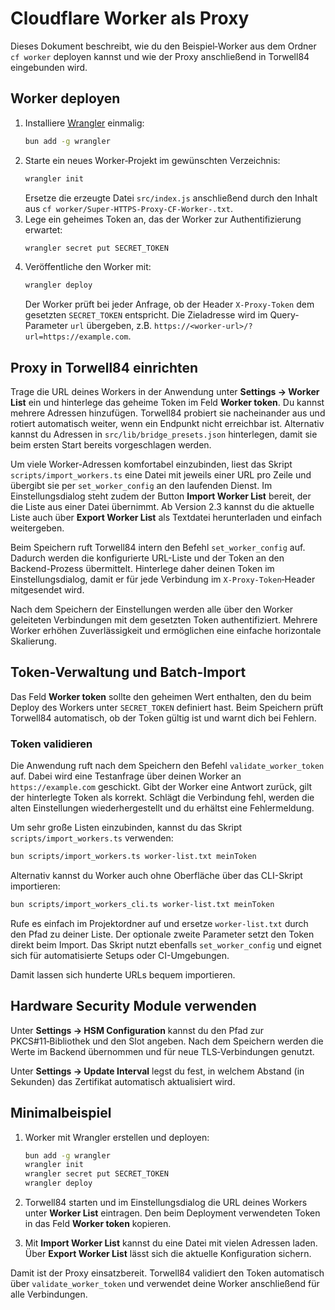 # Cloudflare Worker als Proxy

Dieses Dokument beschreibt, wie du den Beispiel‑Worker aus dem Ordner `cf worker` deployen kannst und wie der Proxy anschließend in Torwell84 eingebunden wird.

## Worker deployen

1. Installiere [Wrangler](https://developers.cloudflare.com/workers/wrangler/) einmalig:
   ```bash
   bun add -g wrangler
   ```
2. Starte ein neues Worker‑Projekt im gewünschten Verzeichnis:
   ```bash
   wrangler init
   ```
   Ersetze die erzeugte Datei `src/index.js` anschließend durch den Inhalt aus `cf worker/Super-HTTPS-Proxy-CF-Worker-.txt`.
3. Lege ein geheimes Token an, das der Worker zur Authentifizierung erwartet:
   ```bash
   wrangler secret put SECRET_TOKEN
   ```
4. Veröffentliche den Worker mit:
   ```bash
   wrangler deploy
   ```
   Der Worker prüft bei jeder Anfrage, ob der Header `X-Proxy-Token` dem gesetzten `SECRET_TOKEN` entspricht.
   Die Zieladresse wird im Query-Parameter `url`
   übergeben, z.B. `https://<worker-url>/?url=https://example.com`.

## Proxy in Torwell84 einrichten

Trage die URL deines Workers in der Anwendung unter **Settings → Worker List** ein und hinterlege das geheime Token im Feld **Worker token**. Du kannst mehrere Adressen hinzufügen. Torwell84 probiert sie nacheinander aus und rotiert automatisch weiter, wenn ein Endpunkt nicht erreichbar ist. Alternativ kannst du Adressen in `src/lib/bridge_presets.json` hinterlegen, damit sie beim ersten Start bereits vorgeschlagen werden.

Um viele Worker-Adressen komfortabel einzubinden, liest das Skript `scripts/import_workers.ts` eine Datei mit jeweils einer URL pro Zeile und übergibt sie per `set_worker_config` an den laufenden Dienst. Im Einstellungsdialog steht zudem der Button **Import Worker List** bereit, der die Liste aus einer Datei übernimmt.
Ab Version 2.3 kannst du die aktuelle Liste auch über **Export Worker List** als Textdatei herunterladen und einfach weitergeben.

Beim Speichern ruft Torwell84 intern den Befehl `set_worker_config` auf. Dadurch werden die konfigurierte URL-Liste und der Token an den Backend-Prozess übermittelt. Hinterlege daher deinen Token im Einstellungsdialog, damit er für jede Verbindung im `X-Proxy-Token`‑Header mitgesendet wird.

Nach dem Speichern der Einstellungen werden alle über den Worker geleiteten Verbindungen mit dem gesetzten Token authentifiziert. Mehrere Worker erhöhen Zuverlässigkeit und ermöglichen eine einfache horizontale Skalierung.

## Token-Verwaltung und Batch-Import

Das Feld **Worker token** sollte den geheimen Wert enthalten, den du beim Deploy des Workers unter `SECRET_TOKEN` definiert hast. Beim Speichern prüft Torwell84 automatisch, ob der Token gültig ist und warnt dich bei Fehlern.

### Token validieren

Die Anwendung ruft nach dem Speichern den Befehl `validate_worker_token` auf. Dabei
wird eine Testanfrage über deinen Worker an `https://example.com` geschickt. Gibt
der Worker eine Antwort zurück, gilt der hinterlegte Token als korrekt. Schlägt
die Verbindung fehl, werden die alten Einstellungen wiederhergestellt und du
erhältst eine Fehlermeldung.

Um sehr große Listen einzubinden, kannst du das Skript `scripts/import_workers.ts` verwenden:

```bash
bun scripts/import_workers.ts worker-list.txt meinToken
```

Alternativ kannst du Worker auch ohne Oberfläche über das CLI-Skript importieren:

```bash
bun scripts/import_workers_cli.ts worker-list.txt meinToken
```

Rufe es einfach im Projektordner auf und ersetze `worker-list.txt` durch den
Pfad zu deiner Liste. Der optionale zweite Parameter setzt den Token direkt
beim Import. Das Skript nutzt ebenfalls `set_worker_config` und eignet sich für
automatisierte Setups oder CI-Umgebungen.

Damit lassen sich hunderte URLs bequem importieren.

## Hardware Security Module verwenden

Unter **Settings → HSM Configuration** kannst du den Pfad zur PKCS#11‑Bibliothek und den Slot angeben. Nach dem Speichern werden die Werte im Backend übernommen und für neue TLS‑Verbindungen genutzt.

Unter **Settings → Update Interval** legst du fest, in welchem Abstand (in Sekunden) das Zertifikat automatisch aktualisiert wird.

## Minimalbeispiel

1. Worker mit Wrangler erstellen und deployen:

   ```bash
   bun add -g wrangler
   wrangler init
   wrangler secret put SECRET_TOKEN
   wrangler deploy
   ```

2. Torwell84 starten und im Einstellungsdialog die URL deines Workers unter
   **Worker List** eintragen. Den beim Deployment verwendeten Token in das Feld
   **Worker token** kopieren.

3. Mit **Import Worker List** kannst du eine Datei mit vielen Adressen laden.
   Über **Export Worker List** lässt sich die aktuelle Konfiguration sichern.

Damit ist der Proxy einsatzbereit. Torwell84 validiert den Token automatisch
über `validate_worker_token` und verwendet deine Worker anschließend für alle
Verbindungen.
